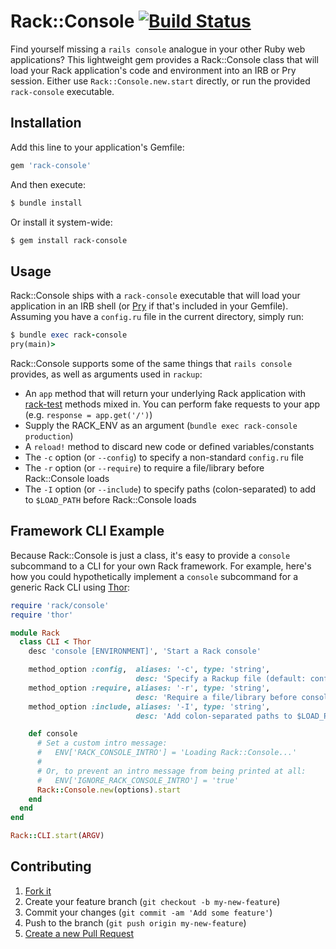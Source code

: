 # Rack::Console [![Build Status](https://travis-ci.org/davidcelis/rack-console.svg?branch=master)](https://travis-ci.org/davidcelis/rack-console)

Find yourself missing a `rails console` analogue in your other Ruby web applications? This lightweight gem provides a Rack::Console class that will load your Rack application's code and environment into an IRB or Pry session. Either use `Rack::Console.new.start` directly, or run the provided `rack-console` executable.

## Installation

Add this line to your application's Gemfile:

```ruby
gem 'rack-console'
```

And then execute:

```bash
$ bundle install
```

Or install it system-wide:

```bash
$ gem install rack-console
```

## Usage

Rack::Console ships with a `rack-console` executable that will load your application in an IRB shell (or
[Pry](http://pryrepl.org) if that's included in your Gemfile). Assuming you have a `config.ru` file in the current directory, simply run:

```ruby
$ bundle exec rack-console
pry(main)>
```

Rack::Console supports some of the same things that `rails console` provides, as well as arguments used in `rackup`:

 * An `app` method that will return your underlying Rack application with [rack-test](https://github.com/brynary/rack-test) methods mixed in. You can perform fake requests to your app (e.g. `response = app.get('/')`)
 * Supply the RACK_ENV as an argument (`bundle exec rack-console production`)
 * A `reload!` method to discard new code or defined variables/constants
 * The `-c` option (or `--config`) to specify a non-standard `config.ru` file
 * The `-r` option (or `--require`) to require a file/library before Rack::Console loads
 * The `-I` option (or `--include`) to specify paths (colon-separated) to add to `$LOAD_PATH` before Rack::Console loads

## Framework CLI Example

Because Rack::Console is just a class, it's easy to provide a `console` subcommand to a CLI for your own Rack framework. For example, here's how you could hypothetically implement a `console` subcommand for a generic Rack CLI using [Thor](https://github.com/erikhuda/thor):

```ruby
require 'rack/console'
require 'thor'

module Rack
  class CLI < Thor
    desc 'console [ENVIRONMENT]', 'Start a Rack console'

    method_option :config,  aliases: '-c', type: 'string',
                            desc: 'Specify a Rackup file (default: config.ru)'
    method_option :require, aliases: '-r', type: 'string',
                            desc: 'Require a file/library before console boots'
    method_option :include, aliases: '-I', type: 'string',
                            desc: 'Add colon-separated paths to $LOAD_PATH'

    def console
      # Set a custom intro message:
      #   ENV['RACK_CONSOLE_INTRO'] = 'Loading Rack::Console...'
      #
      # Or, to prevent an intro message from being printed at all:
      #   ENV['IGNORE_RACK_CONSOLE_INTRO'] = 'true'
      Rack::Console.new(options).start
    end
  end
end

Rack::CLI.start(ARGV)
```

## Contributing

1. [Fork it](https://github.com/davidcelis/rack-console/fork)
2. Create your feature branch (`git checkout -b my-new-feature`)
3. Commit your changes (`git commit -am 'Add some feature'`)
4. Push to the branch (`git push origin my-new-feature`)
5. [Create a new Pull Request](https://github.com/davidcelis/rack-console/compare)
